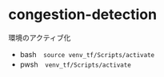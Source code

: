# congestion-detection
環境のアクティブ化
- bash　`source venv_tf/Scripts/activate`
- pwsh　`venv_tf/Scripts/activate`